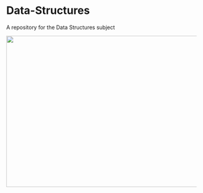 # Data-Structures
A repository for the Data Structures subject
<p align="center"><img src="https://external-content.duckduckgo.com/iu/?u=https%3A%2F%2Fwww.filepicker.io%2Fapi%2Ffile%2F2MCUBQsRRg6lOPjXQXg8&f=1&nofb=1"
width="700px"; height="400px"/></p>
